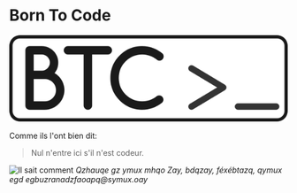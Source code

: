 # Born To Code
![BTC Logo](/images/btc.png)


Comme ils l'ont bien dit:

> Nul n'entre ici s'il n'est codeur.

![Il sait comment](/images/caesar.jpg')
_Qzhauqe gz ymux mhqo Zay, bdqzay, féxébtazq, qymux egd egbuzranadzfaoapq@symux.oay_
